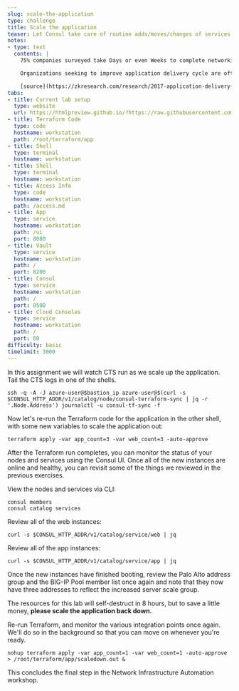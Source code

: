 ```yaml
---
slug: scale-the-application
type: challenge
title: Scale the application
teaser: Let Consul take care of routine adds/moves/changes of services instances.
notes:
- type: text
  contents: |
    75% companies surveyed take Days or even Weeks to complete networking tasks.

    Organizations seeking to improve application delivery cycle are often blocked at the networking layer

    [source](https://zkresearch.com/research/2017-application-delivery-controller-study)
tabs:
- title: Current lab setup
  type: website
  url: https://htmlpreview.github.io/?https://raw.githubusercontent.com/hashicorp/field-workshops-consul/master/instruqt-tracks/network-infrastructure-automation/assets/images/9.NIA-Workshop-App_Scale.html
- title: Terraform Code
  type: code
  hostname: workstation
  path: /root/terraform/app
- title: Shell
  type: terminal
  hostname: workstation
- title: Shell
  type: terminal
  hostname: workstation
- title: Access Info
  type: code
  hostname: workstation
  path: /access.md
- title: App
  type: service
  hostname: workstation
  path: /ui
  port: 8080
- title: Vault
  type: service
  hostname: workstation
  path: /
  port: 8200
- title: Consul
  type: service
  hostname: workstation
  path: /
  port: 8500
- title: Cloud Consoles
  type: service
  hostname: workstation
  path: /
  port: 80
difficulty: basic
timelimit: 3000
---
```

In this assignment we will watch CTS run as we scale up the application. Tail the CTS logs in one of the shells.

```
ssh -q -A -J azure-user@$bastion_ip azure-user@$(curl -s $CONSUL_HTTP_ADDR/v1/catalog/node/consul-terraform-sync | jq -r '.Node.Address') journalctl -u consul-tf-sync -f
```

Now let's re-run the Terraform code for the application in the other shell, with some new variables to scale the application out:

```
terraform apply -var app_count=3 -var web_count=3 -auto-approve
```

After the Terraform run completes, you can monitor the status of your nodes and services using the Consul UI. Once all of the new instances are online and healthy, you can revisit some of the things we reviewed in the previous exercises.

View the nodes and services via CLI:

```
consul members
consul catalog services

```

Review all of the web instances:
```
curl -s $CONSUL_HTTP_ADDR/v1/catalog/service/web | jq
```

Review all of the app instances:
```
curl -s $CONSUL_HTTP_ADDR/v1/catalog/service/app | jq
```

Once the new instances have finished booting, review the Palo Alto address group and the BIG-IP Pool member list once again and note that they now have three addresses to
reflect the increased server scale group.

The resources for this lab will self-destruct in 8 hours, but to save a little money, **please scale the application back down.**

Re-run Terraform, and monitor the various integration points once again. We'll do so in the background so that you can move on whenever you're ready.

```
nohup terraform apply -var app_count=1 -var web_count=1 -auto-approve > /root/terraform/app/scaledown.out &
```

This concludes the final step in the Network Infrastructure Automation workshop.
